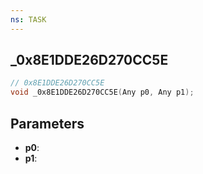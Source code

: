 ```yaml
---
ns: TASK
---
```

## _0x8E1DDE26D270CC5E

```c
// 0x8E1DDE26D270CC5E
void _0x8E1DDE26D270CC5E(Any p0, Any p1);
```

## Parameters
* **p0**:
* **p1**:
